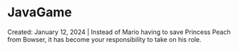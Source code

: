 # JavaGame
Created: January 12, 2024 | Instead of Mario having to save Princess Peach  from Bowser, it has become your responsibility to take on his role. 
